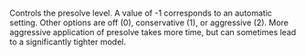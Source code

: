 Controls the presolve level. A value of -1 corresponds to an automatic setting. Other options are off (0), conservative
(1), or aggressive (2). More aggressive application of presolve takes more time, but can sometimes lead to a
significantly tighter model.